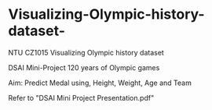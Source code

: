 # Visualizing-Olympic-history-dataset-
NTU CZ1015 Visualizing Olympic history dataset 

DSAI Mini-Project 120 years of Olympic games

Aim: Predict Medal using, Height, Weight, Age and Team

Refer to "DSAI Mini Project Presentation.pdf"

